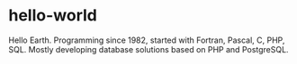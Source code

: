 # hello-world
Hello Earth.
Programming since 1982, started with Fortran, Pascal, C, PHP, SQL.
Mostly developing database solutions based on PHP and PostgreSQL.
